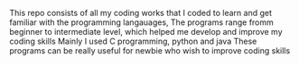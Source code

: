 This repo consists of all my coding works that I coded to learn and get familiar with the programming langauages,
The programs range fromm beginner to intermediate level, which helped me develop and improve my coding skills
Mainly I used C programming, python and java
These programs can be really useful for newbie who wish to improve coding skills
